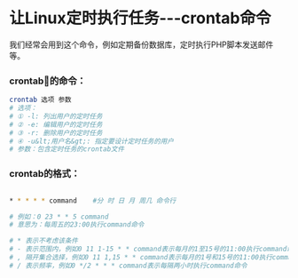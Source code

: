 # 让Linux定时执行任务---crontab命令

<!-- more -->

我们经常会用到这个命令，例如定期备份数据库，定时执行PHP脚本发送邮件等。

<h3>crontab的命令：</h3>

```sh
crontab 选项 参数
# 选项：
# ① -l: 列出用户的定时任务
# ② -e: 编辑用户的定时任务
# ③ -r: 删除用户的定时任务
# ④ -u&lt;用户名&gt;: 指定要设计定时任务的用户
# 参数：包含定时任务的crontab文件
```

<h3>crontab的格式：</h3>

```sh

* * * * * command    #分 时 日 月 周几 命令行

# 例如：0 23 * * 5 command
# 意思为：每周五的23:00执行command命令

# * 表示不考虑该条件
# - 表示范围内，例如0 11 1-15 * * command表示每月的1至15号的11:00执行command命令
# , 隔开集合选择，例如0 11 1,15 * * command表示每月的1号和15号的11:00执行command命令
# / 表示频率，例如0 */2 * * * command表示每隔两小时执行command命令
```